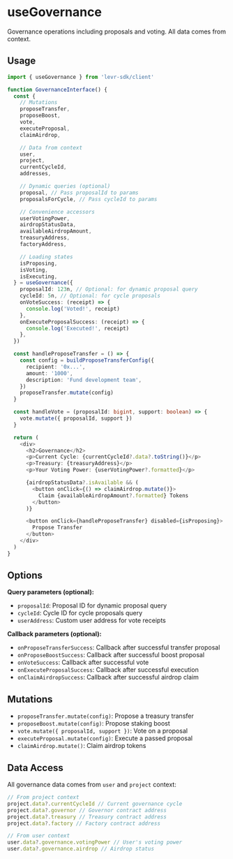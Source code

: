 # useGovernance

Governance operations including proposals and voting. All data comes from context.

## Usage

```typescript
import { useGovernance } from 'levr-sdk/client'

function GovernanceInterface() {
  const {
    // Mutations
    proposeTransfer,
    proposeBoost,
    vote,
    executeProposal,
    claimAirdrop,

    // Data from context
    user,
    project,
    currentCycleId,
    addresses,

    // Dynamic queries (optional)
    proposal, // Pass proposalId to params
    proposalsForCycle, // Pass cycleId to params

    // Convenience accessors
    userVotingPower,
    airdropStatusData,
    availableAirdropAmount,
    treasuryAddress,
    factoryAddress,

    // Loading states
    isProposing,
    isVoting,
    isExecuting,
  } = useGovernance({
    proposalId: 123n, // Optional: for dynamic proposal query
    cycleId: 5n, // Optional: for cycle proposals
    onVoteSuccess: (receipt) => {
      console.log('Voted!', receipt)
    },
    onExecuteProposalSuccess: (receipt) => {
      console.log('Executed!', receipt)
    },
  })

  const handleProposeTransfer = () => {
    const config = buildProposeTransferConfig({
      recipient: '0x...',
      amount: '1000',
      description: 'Fund development team',
    })
    proposeTransfer.mutate(config)
  }

  const handleVote = (proposalId: bigint, support: boolean) => {
    vote.mutate({ proposalId, support })
  }

  return (
    <div>
      <h2>Governance</h2>
      <p>Current Cycle: {currentCycleId?.data?.toString()}</p>
      <p>Treasury: {treasuryAddress}</p>
      <p>Your Voting Power: {userVotingPower?.formatted}</p>

      {airdropStatusData?.isAvailable && (
        <button onClick={() => claimAirdrop.mutate()}>
          Claim {availableAirdropAmount?.formatted} Tokens
        </button>
      )}

      <button onClick={handleProposeTransfer} disabled={isProposing}>
        Propose Transfer
      </button>
    </div>
  )
}
```

## Options

**Query parameters (optional):**

- `proposalId`: Proposal ID for dynamic proposal query
- `cycleId`: Cycle ID for cycle proposals query
- `userAddress`: Custom user address for vote receipts

**Callback parameters (optional):**

- `onProposeTransferSuccess`: Callback after successful transfer proposal
- `onProposeBoostSuccess`: Callback after successful boost proposal
- `onVoteSuccess`: Callback after successful vote
- `onExecuteProposalSuccess`: Callback after successful execution
- `onClaimAirdropSuccess`: Callback after successful airdrop claim

## Mutations

- `proposeTransfer.mutate(config)`: Propose a treasury transfer
- `proposeBoost.mutate(config)`: Propose staking boost
- `vote.mutate({ proposalId, support })`: Vote on a proposal
- `executeProposal.mutate(config)`: Execute a passed proposal
- `claimAirdrop.mutate()`: Claim airdrop tokens

## Data Access

All governance data comes from `user` and `project` context:

```typescript
// From project context
project.data?.currentCycleId // Current governance cycle
project.data?.governor // Governor contract address
project.data?.treasury // Treasury contract address
project.data?.factory // Factory contract address

// From user context
user.data?.governance.votingPower // User's voting power
user.data?.governance.airdrop // Airdrop status
```

